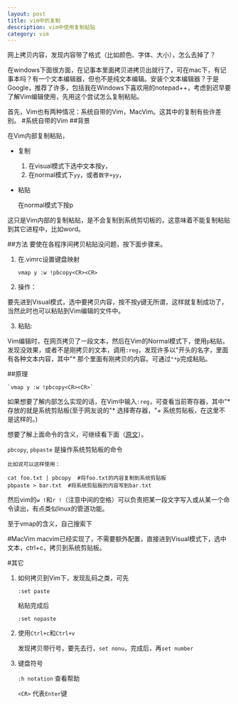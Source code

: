 ```yaml
---
layout: post
title: vim中的复制
description: vim中使用复制粘贴
category: vim
---
```


网上拷贝内容，发现内容带了格式（比如颜色、字体、大小），怎么去掉了？

在windows下面很方面，在记事本里面拷贝进拷贝出就行了，可在mac下，有记事本吗？有一个文本编辑器，但也不是纯文本编辑。安装个文本编辑器？于是Google，推荐了许多，包括我在Windows下喜欢用的notepad++，考虑到迟早要了解Vim编辑使用，先用这个尝试怎么复制粘贴。


首先，Vim也有两种情况：系统自带的Vim，MacVim。这其中的复制有些许差别。
#系统自带的Vim
##背景

在Vim内部复制粘贴，
* 复制
    1. 在visual模式下选中文本按y，
    2. 在normal模式下`yy`，或者`数字+yy`，
* 粘贴

    在normal模式下按p

这只是Vim内部的复制粘贴，是不会复制到系统剪切板的，这意味着不能复制粘贴到其它进程中，比如word。

##方法
要使在各程序间拷贝粘贴没问题，按下面步骤来。

1. 在.vimrc设置键盘映射

	`vmap y :w !pbcopy<CR><CR>`

2. 操作：

要先进到Visual模式，选中要拷贝内容，按不按y键无所谓，这样就复制成功了，当然此时也可以粘贴到Vim编辑的文件中。

3. 粘贴:

Vim编辑时，在网页拷贝了一段文本，然后在Vim的Normal模式下，使用`p`粘贴，发现没效果，或者不是刚拷贝的文本，调用`:reg`，发现许多以"开头的名字，里面有各种文本内容，其中"\* 那个里面有刚拷贝的内容。可通过`"*p`完成粘贴。

##原理

	`vmap y :w !pbcopy<CR><CR>`
如果想要了解内部怎么实现的话，在Vim中输入`:reg`，可查看当前寄存器，其中"\*存放的就是系统剪贴板(至于网友说的"\* 选择寄存器，"+ 系统剪贴板，在这里不是这样的。)

想要了解上面命令的含义，可继续看下面（[原文](http://www.douban.com/note/202175976/)）。

`pbcopy`, `pbpaste` 是操作系统剪贴板的命令

    比如说可以这样使用：

    cat foo.txt | pbcopy  #将foo.txt的内容复制到系统剪贴板
    pbpaste > bar.txt  #将系统剪贴板的内容写到bar.txt

然后vim的`w !`和`r !`（注意中间的空格）可以负责把某一段文字写入或从某一个命令读出，有点类似linux的管道功能。

至于vmap的含义，自己搜索下

#MacVim
macvim已经实现了，不需要额外配置，直接进到Visual模式下，选中文本，ctrl+c，拷贝到系统剪贴板。


#其它
1. 如何拷贝到Vim下，发现乱码之类，可先

    `:set paste`

    粘贴完成后

    `:set nopaste`

2. 使用`Ctrl+c`和`Ctrl+v`

    发现拷贝带行号，要先去行，`set nonu`，完成后，再`set number`


3. 键盘符号

    `:h notation` 查看帮助

    `<CR>` 代表`Enter`键
